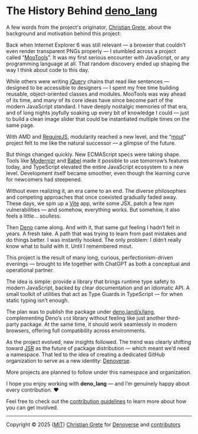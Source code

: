# The History Behind [deno_lang][repository-github-url]

A few words from the project's originator,
[Christian Grete][repository-owner-profile], about the background and motivation
behind this project:

Back when Internet Explorer 6 was still relevant — a browser that couldn’t even
render transparent PNGs properly — I stumbled across a project called
“[MooTools](https://mootools.net)”. It was my first serious encounter with
JavaScript, or any programming language at all. That random discovery ended up
shaping the way I think about code to this day.

While others were writing [jQuery](https://jquery.com) chains that read like
sentences — designed to be accessible to designers — I spent my free time
building reusable, object-oriented classes and modules. MooTools was way ahead
of its time, and many of its core ideas have since become part of the modern
JavaScript standard. I have deeply nostalgic memories of that era, and of long
nights joyfully soaking up every bit of knowledge I could — just to build a
clean image slider that could be instantiated multiple times on the same page.

With AMD and [RequireJS](https://requirejs.org), modularity reached a new level,
and the “[mout](https://github.com/mout)” project felt to me like the natural
successor — a glimpse of the future.

But things changed quickly. New ECMAScript specs were taking shape. Tools like
[Modernizr](https://modernizr.com) and [Babel](https://babeljs.io) made it
possible to use tomorrow’s features today, and TypeScript elevated the entire
JavaScript ecosystem to a new level. Development itself became smoother, even
though the learning curve for newcomers had steepened.

Without even realizing it, an era came to an end. The diverse philosophies and
competing approaches that once coexisted gradually faded away. These days, we
spin up a [Vite](https://vite.dev) app, write some JSX, patch a few npm
vulnerabilities — and somehow, everything works. But somehow, it also feels a
little… soulless.

Then [Deno](https://deno.com) came along. And with it, that same gut feeling I
hadn’t felt in years. A fresh take. A path that was trying to learn from past
mistakes and do things better. I was instantly hooked. The only problem: I
didn’t really know what to build with it. Until I remembered mout.

This project is the result of many long, curious, perfectionism-driven evenings
— brought to life together with ChatGPT as both a conceptual and operational
partner.

The idea is simple: provide a library that brings runtime type safety to modern
JavaScript, backed by clear documentation and an idiomatic API. A small toolkit
of utilities that act as Type Guards in TypeScript — for when static typing
isn’t enough.

The plan was to publish the package under
[deno.land/x/lang](https://deno.land/x/lang), complementing Deno’s `std` library
without feeling like just another third-party package. At the same time, it
should work seamlessly in modern browsers, offering full compatibility across
environments.

As the project evolved, new insights followed. The trend was clearly shifting
toward [JSR](https://jsr.io) as the future of package distribution — which meant
we’d need a namespace. That led to the idea of creating a dedicated GitHub
organization to serve as a new identity:
[Denoverse][repository-organization-url].

More projects are planned to follow under this namespace and organization.

I hope you enjoy working with **deno_lang** — and I’m genuinely happy about
every contribution. ❤️

Feel free to check out the
[contribution guidelines][repositoriy-contributing-url] to learn more about how
you can get involved.

---

Copyright © 2025 ([MIT][repository-license-url])
[Christian Grete][repository-owner-url] for
[Denoverse][repository-organization-url] and
[contributors][repository-contributors-url]

[repositoriy-contributing-url]: CONTRIBUTING.md
[repository-contributors-url]: https://github.com/denoverse/lang/graphs/contributors
[repository-github-url]: https://github.com/denoverse/lang
[repository-license-url]: LICENSE
[repository-organization-url]: https://github.com/denoverse
[repository-owner-profile]: https://github.com/ChristianGrete
[repository-owner-url]: https://christiangrete.com
